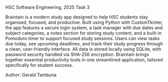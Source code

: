 HSC Software Engineering, 2025 Task 3

Braintain is a modern study app designed to help HSC students stay organised, focused, and productive. Built using Python with CustomTkinter, the app features a secure login system, a task manager with due dates and subject categories, a notes section for storing study content, and a built-in Pomodoro timer to support focused study sessions. Users can view tasks due today, see upcoming deadlines, and track their study progress through a clean, user-friendly interface. All data is stored locally using SQLite, with password security handled via SHA-256 encryption. Braintain brings together essential productivity tools in one streamlined application, tailored specifically for student success.


Author: Gerald Tambuna